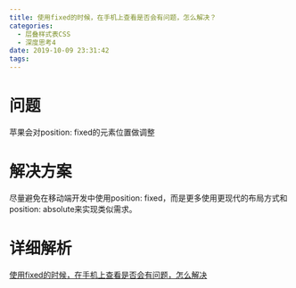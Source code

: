 ```yaml
---
title: 使用fixed的时候，在手机上查看是否会有问题，怎么解决？
categories:
  - 层叠样式表CSS
  - 深度思考4
date: 2019-10-09 23:31:42
tags:
---
```

# 问题
苹果会对position: fixed的元素位置做调整 

# 解决方案
尽量避免在移动端开发中使用position: fixed，而是更多使用更现代的布局方式和position: absolute来实现类似需求。

# 详细解析
[使用fixed的时候，在手机上查看是否会有问题，怎么解决](https://blog.csdn.net/jnshu_it/article/details/86611525)